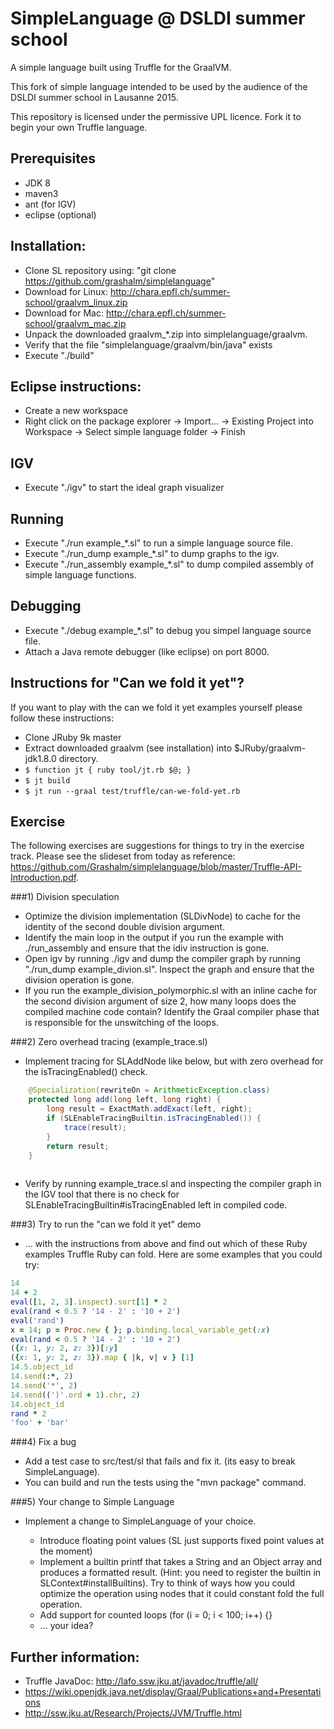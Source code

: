 # SimpleLanguage @ DSLDI summer school

A simple language built using Truffle for the GraalVM.

This fork of simple language intended to be used by the audience of the DSLDI summer school in Lausanne 2015.

This repository is licensed under the permissive UPL licence. Fork it to begin
your own Truffle language.

## Prerequisites
* JDK 8
* maven3 
* ant (for IGV)
* eclipse (optional)

## Installation:

* Clone SL repository using:
   "git clone https://github.com/grashalm/simplelanguage"
* Download 
   for Linux: http://chara.epfl.ch/summer-school/graalvm_linux.zip
* Download for Mac: http://chara.epfl.ch/summer-school/graalvm_mac.zip
* Unpack the downloaded graalvm_*.zip into simplelanguage/graalvm. 
* Verify that the file "simplelanguage/graalvm/bin/java" exists
* Execute "./build"

## Eclipse instructions:

* Create a new workspace
* Right click on the package explorer -> Import... -> Existing Project into Workspace -> Select simple language folder -> Finish

## IGV

* Execute "./igv" to start the ideal graph visualizer

## Running

* Execute "./run example_*.sl" to run a simple language source file.
* Execute "./run_dump example_*.sl" to dump graphs to the igv.
* Execute "./run_assembly example_*.sl" to dump compiled assembly of simple language functions.

## Debugging

* Execute "./debug example_*.sl" to debug you simpel language source file.
* Attach a Java remote debugger (like eclipse) on port 8000.


## Instructions for "Can we fold it yet"?
If you want to play with the can we fold it yet examples yourself please follow these instructions:

* Clone JRuby 9k master
* Extract downloaded graalvm (see installation) into $JRuby/graalvm-jdk1.8.0 directory.
* `$ function jt { ruby tool/jt.rb $@; }`
* `$ jt build`
* `$ jt run --graal test/truffle/can-we-fold-yet.rb`

## Exercise

The following exercises are suggestions for things to try in the exercise track. Please see the slideset from today as reference: https://github.com/Grashalm/simplelanguage/blob/master/Truffle-API-Introduction.pdf.

###1) Division speculation
* Optimize the division implementation (SLDivNode) to cache for the identity of the second double division argument. 
* Identify the main loop in the output if you run the example with ./run_assembly and ensure that the idiv instruction is gone. 
* Open igv by running ./igv and dump the compiler graph by running "./run_dump example_divion.sl". Inspect the graph and ensure that the division operation is gone.
* If you run the example_division_polymorphic.sl with an inline cache for the second division argument of size 2, how many loops does the compiled machine code contain? Identify the Graal compiler phase that is responsible for the unswitching of the loops.

###2) Zero overhead tracing (example_trace.sl)
* Implement tracing for SLAddNode like below, but with zero overhead for the isTracingEnabled() check.
```java
    @Specialization(rewriteOn = ArithmeticException.class)
    protected long add(long left, long right) {
        long result = ExactMath.addExact(left, right);
        if (SLEnableTracingBuiltin.isTracingEnabled()) {
        	trace(result);
        }
        return result;
    }
    
```
	
* Verify by running example_trace.sl and inspecting the compiler graph in the IGV tool that there is no check for SLEnableTracingBuiltin#isTracingEnabled left in compiled code. 

###3) Try to run the "can we fold it yet" demo 
* ... with the instructions from above and find out which of these Ruby examples Truffle Ruby can fold. Here are some examples that you could try:
```ruby
14
14 + 2
eval([1, 2, 3].inspect).sort[1] * 2
eval(rand < 0.5 ? '14 - 2' : '10 + 2')
eval('rand')
x = 14; p = Proc.new { }; p.binding.local_variable_get(:x)
eval(rand < 0.5 ? '14 - 2' : '10 + 2')
({x: 1, y: 2, z: 3})[:y]
({x: 1, y: 2, z: 3}).map { |k, v| v } [1]
14.5.object_id
14.send(:*, 2)
14.send('*', 2)
14.send((')'.ord + 1).chr, 2)
14.object_id
rand * 2
'foo' + 'bar'
```
###4) Fix a bug
* Add a test case to src/test/sl that fails and fix it. (its easy to break SimpleLanguage). 
* You can build and run the tests using the "mvn package" command.

###5) Your change to Simple Language
* Implement a change to SimpleLanguage of your choice. 

  - Introduce floating point values (SL just supports fixed point values at the moment)
  - Implement a builtin printf that takes a String and an Object array and produces a formatted result. (Hint: you need to register the builtin in SLContext#installBuiltins). Try to think of ways how you could optimize the operation using nodes that it could constant fold the full operation.
  - Add support for counted loops (for (i = 0; i < 100; i++) {}
  - ... your idea?
  

## Further information:
* Truffle JavaDoc: http://lafo.ssw.jku.at/javadoc/truffle/all/
* https://wiki.openjdk.java.net/display/Graal/Publications+and+Presentations
* http://ssw.jku.at/Research/Projects/JVM/Truffle.html

